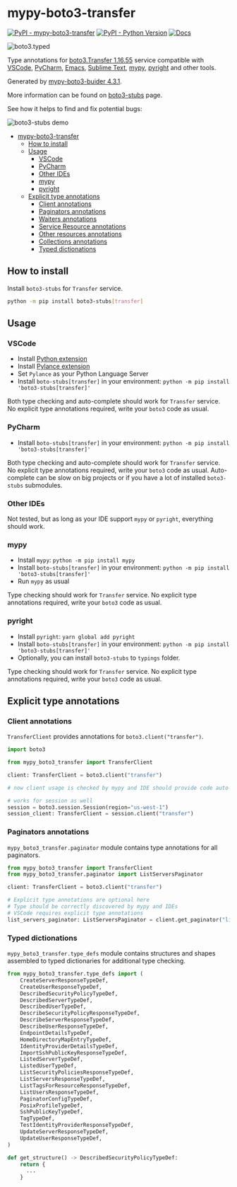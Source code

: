 # mypy-boto3-transfer

[![PyPI - mypy-boto3-transfer](https://img.shields.io/pypi/v/mypy-boto3-transfer.svg?color=blue)](https://pypi.org/project/mypy-boto3-transfer)
[![PyPI - Python Version](https://img.shields.io/pypi/pyversions/mypy-boto3-transfer.svg?color=blue)](https://pypi.org/project/mypy-boto3-transfer)
[![Docs](https://img.shields.io/readthedocs/mypy-boto3-builder.svg?color=blue)](https://mypy-boto3-builder.readthedocs.io/)

![boto3.typed](https://github.com/vemel/mypy_boto3_builder/raw/master/logo.png)

Type annotations for
[boto3.Transfer 1.16.55](https://boto3.amazonaws.com/v1/documentation/api/1.16.55/reference/services/transfer.html#Transfer) service
compatible with
[VSCode](https://code.visualstudio.com/),
[PyCharm](https://www.jetbrains.com/pycharm/),
[Emacs](https://www.gnu.org/software/emacs/),
[Sublime Text](https://www.sublimetext.com/),
[mypy](https://github.com/python/mypy),
[pyright](https://github.com/microsoft/pyright)
and other tools.

Generated by [mypy-boto3-buider 4.3.1](https://github.com/vemel/mypy_boto3_builder).

More information can be found on [boto3-stubs](https://pypi.org/project/boto3-stubs/) page.

See how it helps to find and fix potential bugs:

![boto3-stubs demo](https://github.com/vemel/mypy_boto3_builder/raw/master/demo.gif)

- [mypy-boto3-transfer](#mypy-boto3-transfer)
  - [How to install](#how-to-install)
  - [Usage](#usage)
    - [VSCode](#vscode)
    - [PyCharm](#pycharm)
    - [Other IDEs](#other-ides)
    - [mypy](#mypy)
    - [pyright](#pyright)
  - [Explicit type annotations](#explicit-type-annotations)
    - [Client annotations](#client-annotations)
    - [Paginators annotations](#paginators-annotations)
    - [Waiters annotations](#waiters-annotations)
    - [Service Resource annotations](#service-resource-annotations)
    - [Other resources annotations](#other-resources-annotations)
    - [Collections annotations](#collections-annotations)
    - [Typed dictionations](#typed-dictionations)

## How to install

Install `boto3-stubs` for `Transfer` service.

```bash
python -m pip install boto3-stubs[transfer]
```

## Usage

### VSCode

- Install [Python extension](https://marketplace.visualstudio.com/items?itemName=ms-python.python)
- Install [Pylance extension](https://marketplace.visualstudio.com/items?itemName=ms-python.vscode-pylance)
- Set `Pylance` as your Python Language Server
- Install `boto-stubs[transfer]` in your environment: `python -m pip install 'boto3-stubs[transfer]'`

Both type checking and auto-complete should work for `Transfer` service.
No explicit type annotations required, write your `boto3` code as usual.

### PyCharm

- Install `boto-stubs[transfer]` in your environment: `python -m pip install 'boto3-stubs[transfer]'`

Both type checking and auto-complete should work for `Transfer` service.
No explicit type annotations required, write your `boto3` code as usual.
Auto-complete can be slow on big projects or if you have a lot of installed `boto3-stubs` submodules.

### Other IDEs

Not tested, but as long as your IDE support `mypy` or `pyright`, everything should work.

### mypy

- Install `mypy`: `python -m pip install mypy`
- Install `boto-stubs[transfer]` in your environment: `python -m pip install 'boto3-stubs[transfer]'`
- Run `mypy` as usual

Type checking should work for `Transfer` service.
No explicit type annotations required, write your `boto3` code as usual.

### pyright

- Install `pyright`: `yarn global add pyright`
- Install `boto-stubs[transfer]` in your environment: `python -m pip install 'boto3-stubs[transfer]'`
- Optionally, you can install `boto3-stubs` to `typings` folder.

Type checking should work for `Transfer` service.
No explicit type annotations required, write your `boto3` code as usual.

## Explicit type annotations

### Client annotations

`TransferClient` provides annotations for `boto3.client("transfer")`.

```python
import boto3

from mypy_boto3_transfer import TransferClient

client: TransferClient = boto3.client("transfer")

# now client usage is checked by mypy and IDE should provide code auto-complete

# works for session as well
session = boto3.session.Session(region="us-west-1")
session_client: TransferClient = session.client("transfer")
```

### Paginators annotations

`mypy_boto3_transfer.paginator` module contains type annotations for all paginators.

```python
from mypy_boto3_transfer import TransferClient
from mypy_boto3_transfer.paginator import ListServersPaginator

client: TransferClient = boto3.client("transfer")

# Explicit type annotations are optional here
# Type should be correctly discovered by mypy and IDEs
# VSCode requires explicit type annotations
list_servers_paginator: ListServersPaginator = client.get_paginator("list_servers")
```







### Typed dictionations

`mypy_boto3_transfer.type_defs` module contains structures and shapes assembled
to typed dictionaries for additional type checking.

```python
from mypy_boto3_transfer.type_defs import (
    CreateServerResponseTypeDef,
    CreateUserResponseTypeDef,
    DescribedSecurityPolicyTypeDef,
    DescribedServerTypeDef,
    DescribedUserTypeDef,
    DescribeSecurityPolicyResponseTypeDef,
    DescribeServerResponseTypeDef,
    DescribeUserResponseTypeDef,
    EndpointDetailsTypeDef,
    HomeDirectoryMapEntryTypeDef,
    IdentityProviderDetailsTypeDef,
    ImportSshPublicKeyResponseTypeDef,
    ListedServerTypeDef,
    ListedUserTypeDef,
    ListSecurityPoliciesResponseTypeDef,
    ListServersResponseTypeDef,
    ListTagsForResourceResponseTypeDef,
    ListUsersResponseTypeDef,
    PaginatorConfigTypeDef,
    PosixProfileTypeDef,
    SshPublicKeyTypeDef,
    TagTypeDef,
    TestIdentityProviderResponseTypeDef,
    UpdateServerResponseTypeDef,
    UpdateUserResponseTypeDef,
)

def get_structure() -> DescribedSecurityPolicyTypeDef:
    return {
      ...
    }
```
